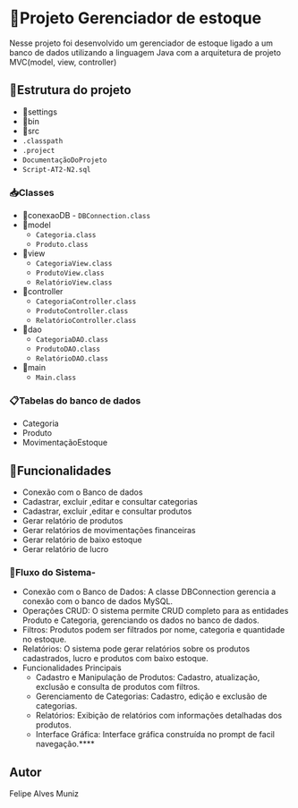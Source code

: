 # 📜Projeto Gerenciador de estoque
Nesse projeto foi desenvolvido um gerenciador de estoque ligado a um banco de dados utilizando a linguagem Java com a arquitetura de projeto MVC(model, view, controller)

## 🚧Estrutura do projeto

 - 📂settings
 - 📂bin
 - 📂src
 - `.classpath`
 - `.project`
 -  `DocumentaçãoDoProjeto`
 -  `Script-AT2-N2.sql`

  ### 📥Classes
   - 📂conexaoDB
    - `DBConnection.class`
   - 📂model
     - `Categoria.class`
     - `Produto.class`
   - 📂view
     - `CategoriaView.class`
     - `ProdutoView.class`
     - `RelatórioView.class`
   - 📂controller
     - `CategoriaController.class`
     - `ProdutoController.class`
     - `RelatórioController.class`
   - 📂dao
     - `CategoriaDAO.class`
     - `ProdutoDAO.class`
     - `RelatórioDAO.class`
   - 📂main
     - `Main.class`
    

  ### 📋Tabelas do banco de dados
   - Categoria
   - Produto
   - MovimentaçãoEstoque  

## 🔌Funcionalidades

  - Conexão com o Banco de dados
  - Cadastrar, excluir ,editar e consultar categorias
  - Cadastrar, excluir ,editar e consultar produtos
  - Gerar relatório de produtos
  - Gerar relatórios de movimentações financeiras
  - Gerar relatório de baixo estoque
  - Gerar relatório de lucro

  ### 🍃Fluxo do Sistema-
   - Conexão com o Banco de Dados: A classe DBConnection gerencia a conexão com o banco de dados MySQL.
   - Operações CRUD: O sistema permite CRUD completo para as entidades Produto e Categoria, gerenciando os dados no        banco de dados.
   - Filtros: Produtos podem ser filtrados por nome, categoria e quantidade no estoque.
   - Relatórios: O sistema pode gerar relatórios sobre os produtos cadastrados, lucro e produtos com baixo estoque.
   - Funcionalidades Principais
     - Cadastro e Manipulação de Produtos: Cadastro, atualização, exclusão e consulta de produtos com filtros.
     - Gerenciamento de Categorias: Cadastro, edição e exclusão de categorias.
     - Relatórios: Exibição de relatórios com informações detalhadas dos produtos.
     - Interface Gráfica: Interface gráfica construída no prompt de facil navegação.****
  

## Autor
Felipe Alves Muniz
